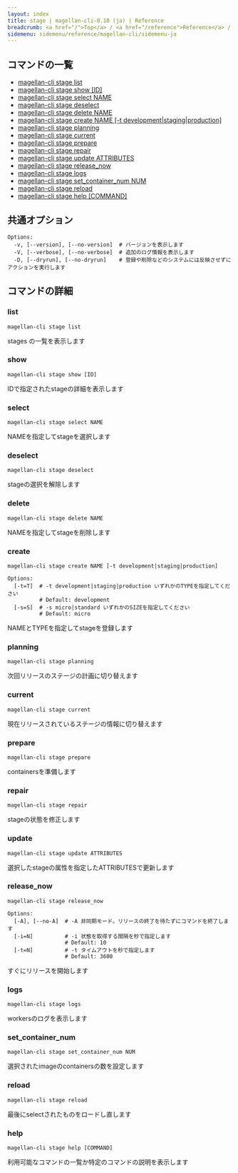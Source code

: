 ```yaml
---
layout: index
title: stage | magellan-cli-0.10 (ja) | Reference
breadcrumb: <a href="/">Top</a> / <a href="/reference">Reference</a> / <a href="/reference/magellan-cli/ja">magellan-cli-0.10</a> / stage <a href="/reference/en/resources/stage.html">en</a> ja
sidemenu: sidemenu/reference/magellan-cli/sidemenu-ja
---
```


## コマンドの一覧

- [magellan-cli stage list](#list)
- [magellan-cli stage show [ID]](#show)
- [magellan-cli stage select NAME](#select)
- [magellan-cli stage deselect](#deselect)
- [magellan-cli stage delete NAME](#delete)
- [magellan-cli stage create NAME [-t development|staging|production]](#create)
- [magellan-cli stage planning](#planning)
- [magellan-cli stage current](#current)
- [magellan-cli stage prepare](#prepare)
- [magellan-cli stage repair](#repair)
- [magellan-cli stage update ATTRIBUTES](#update)
- [magellan-cli stage release_now](#release_now)
- [magellan-cli stage logs](#logs)
- [magellan-cli stage set_container_num NUM](#set_container_num)
- [magellan-cli stage reload](#reload)
- [magellan-cli stage help [COMMAND]](#help)

## 共通オプション

```text
Options:
  -v, [--version], [--no-version]  # バージョンを表示します
  -V, [--verbose], [--no-verbose]  # 追加のログ情報を表示します
  -D, [--dryrun], [--no-dryrun]    # 登録や削除などのシステムには反映させずにアクションを実行します

```


## コマンドの詳細
### <a name="list"></a>list

```text
magellan-cli stage list
```

stages の一覧を表示します

### <a name="show"></a>show

```text
magellan-cli stage show [ID]
```

IDで指定されたstageの詳細を表示します

### <a name="select"></a>select

```text
magellan-cli stage select NAME
```

NAMEを指定してstageを選択します

### <a name="deselect"></a>deselect

```text
magellan-cli stage deselect
```

stageの選択を解除します

### <a name="delete"></a>delete

```text
magellan-cli stage delete NAME
```

NAMEを指定してstageを削除します

### <a name="create"></a>create

```text
magellan-cli stage create NAME [-t development|staging|production]
```

```text
Options:
  [-t=T]  # -t development|staging|production いずれかのTYPEを指定してください
          # Default: development
  [-s=S]  # -s micro|standard いずれかのSIZEを指定してください
          # Default: micro

```

NAMEとTYPEを指定してstageを登録します

### <a name="planning"></a>planning

```text
magellan-cli stage planning
```

次回リリースのステージの計画に切り替えます

### <a name="current"></a>current

```text
magellan-cli stage current
```

現在リリースされているステージの情報に切り替えます

### <a name="prepare"></a>prepare

```text
magellan-cli stage prepare
```

containersを準備します

### <a name="repair"></a>repair

```text
magellan-cli stage repair
```

stageの状態を修正します

### <a name="update"></a>update

```text
magellan-cli stage update ATTRIBUTES
```

選択したstageの属性を指定したATTRIBUTESで更新します

### <a name="release_now"></a>release_now

```text
magellan-cli stage release_now
```

```text
Options:
  [-A], [--no-A]  # -A 非同期モード。リリースの終了を待たずにコマンドを終了します
  [-i=N]          # -i 状態を取得する間隔を秒で指定します
                  # Default: 10
  [-t=N]          # -t タイムアウトを秒で指定します
                  # Default: 3600

```

すぐにリリースを開始します

### <a name="logs"></a>logs

```text
magellan-cli stage logs
```

workersのログを表示します

### <a name="set_container_num"></a>set_container_num

```text
magellan-cli stage set_container_num NUM
```

選択されたimageのcontainersの数を設定します

### <a name="reload"></a>reload

```text
magellan-cli stage reload
```

最後にselectされたものをロードし直します

### <a name="help"></a>help

```text
magellan-cli stage help [COMMAND]
```

利用可能なコマンドの一覧か特定のコマンドの説明を表示します

